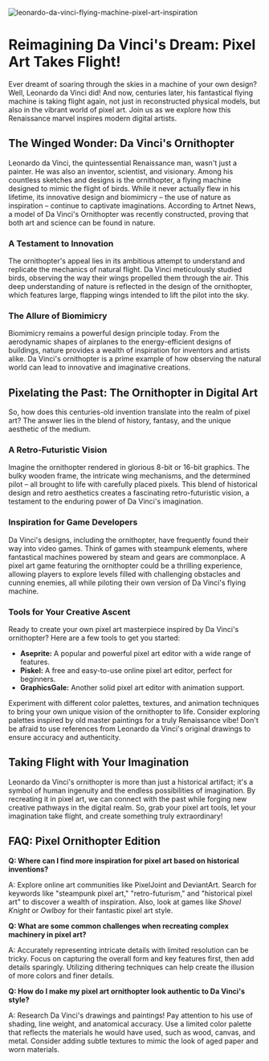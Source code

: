 ![leonardo-da-vinci-flying-machine-pixel-art-inspiration](https://images.pexels.com/photos/18069362/pexels-photo-18069362.png?auto=compress&cs=tinysrgb&fit=crop&h=627&w=1200)

# Reimagining Da Vinci's Dream: Pixel Art Takes Flight! 

Ever dreamt of soaring through the skies in a machine of your own design? Well, Leonardo da Vinci did! And now, centuries later, his fantastical flying machine is taking flight again, not just in reconstructed physical models, but also in the vibrant world of pixel art. Join us as we explore how this Renaissance marvel inspires modern digital artists. 

## The Winged Wonder: Da Vinci's Ornithopter

Leonardo da Vinci, the quintessential Renaissance man, wasn't just a painter. He was also an inventor, scientist, and visionary. Among his countless sketches and designs is the ornithopter, a flying machine designed to mimic the flight of birds. While it never actually flew in his lifetime, its innovative design and biomimicry – the use of nature as inspiration – continue to captivate imaginations. According to Artnet News, a model of Da Vinci's Ornithopter was recently constructed, proving that both art and science can be found in nature.

### A Testament to Innovation

The ornithopter's appeal lies in its ambitious attempt to understand and replicate the mechanics of natural flight. Da Vinci meticulously studied birds, observing the way their wings propelled them through the air. This deep understanding of nature is reflected in the design of the ornithopter, which features large, flapping wings intended to lift the pilot into the sky.

### The Allure of Biomimicry

Biomimicry remains a powerful design principle today. From the aerodynamic shapes of airplanes to the energy-efficient designs of buildings, nature provides a wealth of inspiration for inventors and artists alike. Da Vinci's ornithopter is a prime example of how observing the natural world can lead to innovative and imaginative creations.

## Pixelating the Past: The Ornithopter in Digital Art

So, how does this centuries-old invention translate into the realm of pixel art? The answer lies in the blend of history, fantasy, and the unique aesthetic of the medium.

### A Retro-Futuristic Vision

Imagine the ornithopter rendered in glorious 8-bit or 16-bit graphics. The bulky wooden frame, the intricate wing mechanisms, and the determined pilot – all brought to life with carefully placed pixels. This blend of historical design and retro aesthetics creates a fascinating retro-futuristic vision, a testament to the enduring power of Da Vinci's imagination.

### Inspiration for Game Developers

Da Vinci's designs, including the ornithopter, have frequently found their way into video games. Think of games with steampunk elements, where fantastical machines powered by steam and gears are commonplace. A pixel art game featuring the ornithopter could be a thrilling experience, allowing players to explore levels filled with challenging obstacles and cunning enemies, all while piloting their own version of Da Vinci's flying machine.

### Tools for Your Creative Ascent

Ready to create your own pixel art masterpiece inspired by Da Vinci's ornithopter? Here are a few tools to get you started:

*   **Aseprite:** A popular and powerful pixel art editor with a wide range of features.
*   **Piskel:** A free and easy-to-use online pixel art editor, perfect for beginners.
*   **GraphicsGale:** Another solid pixel art editor with animation support.

Experiment with different color palettes, textures, and animation techniques to bring your own unique vision of the ornithopter to life. Consider exploring palettes inspired by old master paintings for a truly Renaissance vibe! Don't be afraid to use references from Leonardo da Vinci's original drawings to ensure accuracy and authenticity.

## Taking Flight with Your Imagination

Leonardo da Vinci's ornithopter is more than just a historical artifact; it's a symbol of human ingenuity and the endless possibilities of imagination. By recreating it in pixel art, we can connect with the past while forging new creative pathways in the digital realm. So, grab your pixel art tools, let your imagination take flight, and create something truly extraordinary!

## FAQ: Pixel Ornithopter Edition

**Q: Where can I find more inspiration for pixel art based on historical inventions?**

A: Explore online art communities like PixelJoint and DeviantArt. Search for keywords like "steampunk pixel art," "retro-futurism," and "historical pixel art" to discover a wealth of inspiration. Also, look at games like *Shovel Knight* or *Owlboy* for their fantastic pixel art style.

**Q: What are some common challenges when recreating complex machinery in pixel art?**

A: Accurately representing intricate details with limited resolution can be tricky. Focus on capturing the overall form and key features first, then add details sparingly. Utilizing dithering techniques can help create the illusion of more colors and finer details.

**Q: How do I make my pixel art ornithopter look authentic to Da Vinci's style?**

A: Research Da Vinci's drawings and paintings! Pay attention to his use of shading, line weight, and anatomical accuracy. Use a limited color palette that reflects the materials he would have used, such as wood, canvas, and metal. Consider adding subtle textures to mimic the look of aged paper and worn materials.
